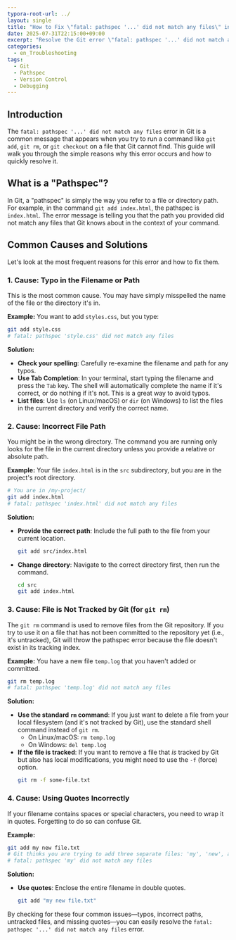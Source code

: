 ```yaml
---
typora-root-url: ../
layout: single
title: "How to Fix \"fatal: pathspec '...' did not match any files\" in Git"
date: 2025-07-31T22:15:00+09:00
excerpt: "Resolve the Git error \"fatal: pathspec '...' did not match any files\" by checking for typos, correct file paths, and ensuring the file is tracked by Git when necessary."
categories:
  - en_Troubleshooting
tags:
  - Git
  - Pathspec
  - Version Control
  - Debugging
---
```


## Introduction

The `fatal: pathspec '...' did not match any files` error in Git is a common message that appears when you try to run a command like `git add`, `git rm`, or `git checkout` on a file that Git cannot find. This guide will walk you through the simple reasons why this error occurs and how to quickly resolve it.

## What is a "Pathspec"?

In Git, a "pathspec" is simply the way you refer to a file or directory path. For example, in the command `git add index.html`, the pathspec is `index.html`. The error message is telling you that the path you provided did not match any files that Git knows about in the context of your command.

## Common Causes and Solutions

Let's look at the most frequent reasons for this error and how to fix them.

### 1. Cause: Typo in the Filename or Path

This is the most common cause. You may have simply misspelled the name of the file or the directory it's in.

**Example:**
You want to add `styles.css`, but you type:
```bash
git add style.css 
# fatal: pathspec 'style.css' did not match any files
```

**Solution:**
- **Check your spelling**: Carefully re-examine the filename and path for any typos.
- **Use Tab Completion**: In your terminal, start typing the filename and press the `Tab` key. The shell will automatically complete the name if it's correct, or do nothing if it's not. This is a great way to avoid typos.
- **List files**: Use `ls` (on Linux/macOS) or `dir` (on Windows) to list the files in the current directory and verify the correct name.

### 2. Cause: Incorrect File Path

You might be in the wrong directory. The command you are running only looks for the file in the current directory unless you provide a relative or absolute path.

**Example:**
Your file `index.html` is in the `src` subdirectory, but you are in the project's root directory.
```bash
# You are in /my-project/
git add index.html
# fatal: pathspec 'index.html' did not match any files
```

**Solution:**
- **Provide the correct path**: Include the full path to the file from your current location.
  ```bash
  git add src/index.html
  ```
- **Change directory**: Navigate to the correct directory first, then run the command.
  ```bash
  cd src
  git add index.html
  ```

### 3. Cause: File is Not Tracked by Git (for `git rm`)

The `git rm` command is used to remove files from the Git repository. If you try to use it on a file that has not been committed to the repository yet (i.e., it's untracked), Git will throw the pathspec error because the file doesn't exist in its tracking index.

**Example:**
You have a new file `temp.log` that you haven't added or committed.
```bash
git rm temp.log
# fatal: pathspec 'temp.log' did not match any files
```

**Solution:**
- **Use the standard `rm` command**: If you just want to delete a file from your local filesystem (and it's not tracked by Git), use the standard shell command instead of `git rm`.
  - On Linux/macOS: `rm temp.log`
  - On Windows: `del temp.log`
- **If the file is tracked**: If you want to remove a file that *is* tracked by Git but also has local modifications, you might need to use the `-f` (force) option.
  ```bash
  git rm -f some-file.txt
  ```

### 4. Cause: Using Quotes Incorrectly

If your filename contains spaces or special characters, you need to wrap it in quotes. Forgetting to do so can confuse Git.

**Example:**
```bash
git add my new file.txt
# Git thinks you are trying to add three separate files: 'my', 'new', and 'file.txt'
# fatal: pathspec 'my' did not match any files
```

**Solution:**
- **Use quotes**: Enclose the entire filename in double quotes.
  ```bash
  git add "my new file.txt"
  ```

By checking for these four common issues—typos, incorrect paths, untracked files, and missing quotes—you can easily resolve the `fatal: pathspec '...' did not match any files` error.

```